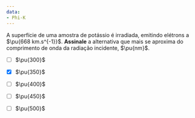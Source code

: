 ```yaml
---
data:
- Phi-K
---
```


A superfície de uma amostra de potássio é irradiada, emitindo elétrons a $\pu{668 km.s^{-1}}$.
**Assinale** a alternativa que mais se aproxima do comprimento de onda da radiação incidente, $\pu{nm}$.

- [ ] $\pu{300}$
- [x] $\pu{350}$
- [ ] $\pu{400}$
- [ ] $\pu{450}$
- [ ] $\pu{500}$

